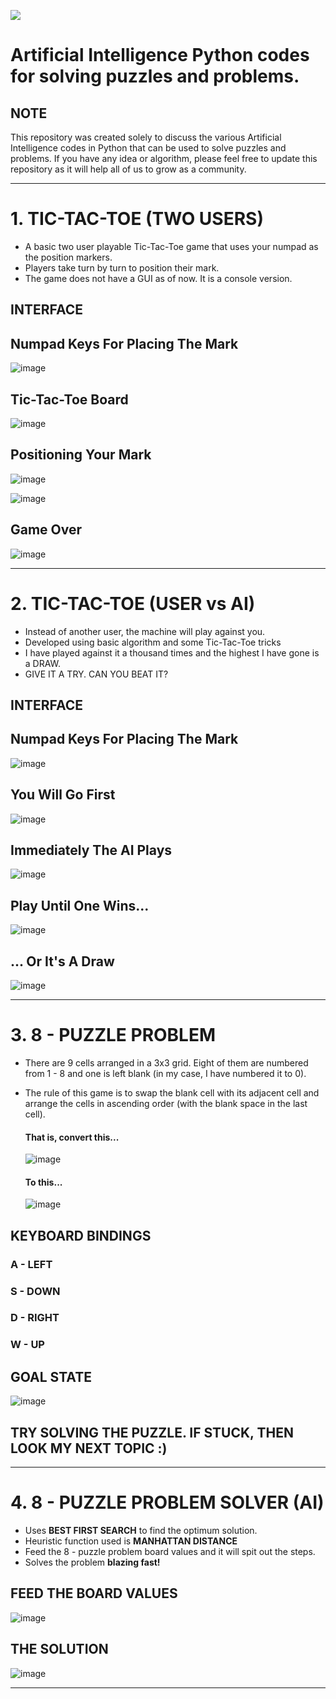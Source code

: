 ![](https://img.shields.io/static/v1?label=OPEN-SOURCED&message=Yes&color=blueviolet)

# Artificial Intelligence Python codes for solving puzzles and problems.

## NOTE

This repository was created solely to discuss the various Artificial Intelligence codes in Python that can be used to solve puzzles and problems. If you have any idea or algorithm, please feel free to update this repository as it will help all of us to grow as a community.

---

# 1. TIC-TAC-TOE (TWO USERS)

- A basic two user playable Tic-Tac-Toe game that uses your numpad as the position markers.   
- Players take turn by turn to position their mark.   
- The game does not have a GUI as of now. It is a console version.

## INTERFACE

## Numpad Keys For Placing The Mark
![image](https://user-images.githubusercontent.com/55954313/125397562-b9ccb900-e3cb-11eb-83f9-a3f32b04927f.png)   


## Tic-Tac-Toe Board  

![image](https://user-images.githubusercontent.com/55954313/125396594-6148ec00-e3ca-11eb-96c6-59ce6d054445.png)   

## Positioning Your Mark

![image](https://user-images.githubusercontent.com/55954313/125396793-a4a35a80-e3ca-11eb-852d-03664844486d.png)   

![image](https://user-images.githubusercontent.com/55954313/125397021-fd72f300-e3ca-11eb-8634-3ecea78cbed1.png)

## Game Over

![image](https://user-images.githubusercontent.com/55954313/125398061-74f55200-e3cc-11eb-9bdc-2ba0b786980a.png)

---

# 2. TIC-TAC-TOE (USER vs AI)

- Instead of another user, the machine will play against you.
- Developed using basic algorithm and some Tic-Tac-Toe tricks
- I have played against it a thousand times and the highest I have gone is a DRAW.
- GIVE IT A TRY. CAN YOU BEAT IT?   

## INTERFACE

## Numpad Keys For Placing The Mark
![image](https://user-images.githubusercontent.com/55954313/125397562-b9ccb900-e3cb-11eb-83f9-a3f32b04927f.png)   

## You Will Go First
![image](https://user-images.githubusercontent.com/55954313/125399778-ad962b00-e3ce-11eb-9178-8fd3e08489af.png)

## Immediately The AI Plays
![image](https://user-images.githubusercontent.com/55954313/125399936-ddddc980-e3ce-11eb-85f3-1d5272b8ac64.png)

## Play Until One Wins...
![image](https://user-images.githubusercontent.com/55954313/125400018-f817a780-e3ce-11eb-8ef0-19d4bbc96618.png)

## ... Or It's A Draw
![image](https://user-images.githubusercontent.com/55954313/125400132-29907300-e3cf-11eb-88d9-eff0ea78f5ec.png)

---

# 3. 8 - PUZZLE PROBLEM
- There are 9 cells arranged in a 3x3 grid. Eight of them are numbered from 1 - 8 and one is left blank (in my case, I have numbered it to 0).
- The rule of this game is to swap the blank cell with its adjacent cell and arrange the cells in ascending order (with the blank space in the last cell).   
  #### That is, convert this...   
  
  ![image](https://user-images.githubusercontent.com/55954313/125402163-b5a39a00-e3d1-11eb-9466-2bc1c7bdef15.png)   
  
  #### To this...   
  
  ![image](https://user-images.githubusercontent.com/55954313/125401360-ad972a80-e3d0-11eb-81e2-7ea72e4e05df.png)   
  
## KEYBOARD BINDINGS

### A - LEFT
### S - DOWN
### D - RIGHT
### W - UP

## GOAL STATE

![image](https://user-images.githubusercontent.com/55954313/125401360-ad972a80-e3d0-11eb-81e2-7ea72e4e05df.png)  

## TRY SOLVING THE PUZZLE. IF STUCK, THEN LOOK MY NEXT TOPIC :)

---

# 4. 8 - PUZZLE PROBLEM SOLVER (AI)
- Uses **BEST FIRST SEARCH** to find the optimum solution.
- Heuristic function used is **MANHATTAN DISTANCE**
- Feed the 8 - puzzle problem board values and it will spit out the steps.
- Solves the problem **blazing fast!**

## FEED THE BOARD VALUES

![image](https://user-images.githubusercontent.com/55954313/125405419-56e01f80-e3d5-11eb-9f4b-b43e8f282954.png)   

## THE SOLUTION

![image](https://user-images.githubusercontent.com/55954313/125405521-75deb180-e3d5-11eb-8354-ccb22fccaf0e.png)

---

